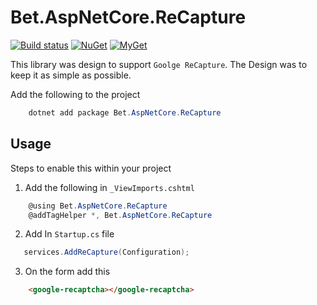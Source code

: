 ﻿# Bet.AspNetCore.ReCapture

[![Build status](https://ci.appveyor.com/api/projects/status/fo9rakj7s7uhs3ij?svg=true)](https://ci.appveyor.com/project/kdcllc/bet-aspnetcore)
[![NuGet](https://img.shields.io/nuget/v/Bet.AspNetCore.ReCapture.svg)](https://www.nuget.org/packages?q=Bet.AspNetCore.ReCapture)
[![MyGet](https://img.shields.io/myget/kdcllc/v/Bet.AspNetCore.ReCapture.svg?label=myget)](https://www.myget.org/F/kdcllc/api/v2)

This library was design to support `Goolge ReCapture`.
The Design was to keep it as simple as possible.

Add the following to the project

```csharp
    dotnet add package Bet.AspNetCore.ReCapture
```

## Usage
Steps to enable this within your project

1. Add the following in `_ViewImports.cshtml`

```csharp
    @using Bet.AspNetCore.ReCapture
    @addTagHelper *, Bet.AspNetCore.ReCapture
```

2. Add In `Startup.cs` file

```csharp
   services.AddReCapture(Configuration);
```

3. On the form add this

```html
    <google-recaptcha></google-recaptcha>
```
